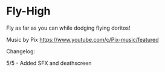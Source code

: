 # Fly-High
Fly as far as you can while dodging flying doritos!

Music by Pix
https://www.youtube.com/c/Pix-music/featured

Changelog:


5/5 - Added SFX and deathscreen
